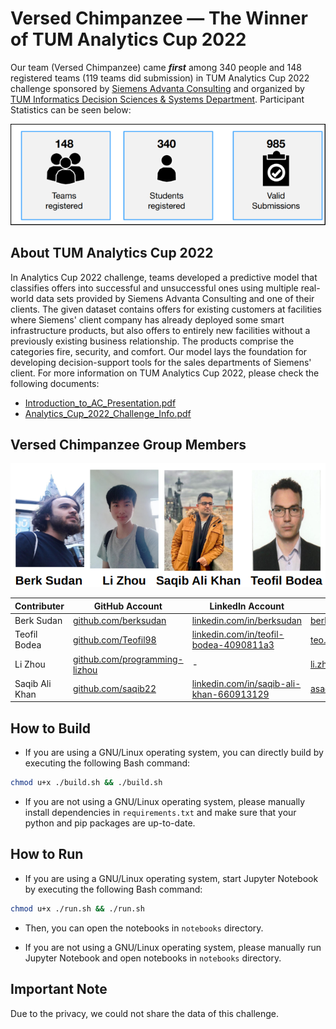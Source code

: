 # Versed Chimpanzee — The Winner of TUM Analytics Cup 2022 

Our team (Versed Chimpanzee)  came **_first_** among 340 people and 148 registered teams (119 teams did submission) in TUM Analytics Cup 2022 challenge sponsored by [Siemens Advanta Consulting](https://www.siemens-advanta.com/) and organized by [TUM Informatics Decision Sciences & Systems Department](https://www.in.tum.de/en/dss). Participant Statistics can be seen below:

![Participant Statistics](./docs/img/participant_statistics.png)


## About TUM Analytics Cup 2022

In Analytics Cup 2022 challenge, teams developed a predictive model that classifies offers into successful and unsuccessful ones using multiple real-world data sets provided by Siemens Advanta Consulting and one of their clients. The given dataset contains offers for existing customers at facilities where Siemens' client company has already deployed some smart infrastructure products, but also offers to entirely new facilities without a previously existing business relationship. The products comprise the categories fire, security, and comfort. Our model lays the foundation for developing decision-support tools for the sales departments of Siemens' client. For more information on TUM Analytics Cup 2022, please check the following documents:
* [Introduction_to_AC_Presentation.pdf](./docs/Introduction_to_AC_Presentation.pdf)
* [Analytics_Cup_2022_Challenge_Info.pdf](./docs/Analytics_Cup_2022_Challenge_Info.pdf)


## Versed Chimpanzee Group Members


![Winner Team](./docs/img/winner_team.png)

| Contributer    | GitHub Account                                         | LinkedIn Account                                                                             | Email Address                                                 | Other Links                                            |
|----------------|--------------------------------------------------------|----------------------------------------------------------------------------------------------|---------------------------------------------------------------|--------------------------------------------------------|
| Berk Sudan     | [github.com/berksudan](https://github.com/berksudan)   | [linkedin.com/in/berksudan](https://linkedin.com/in/berksudan)                               | [berk.sudan@protonmail.com](mailto:berk.sudan@protonmail.com) | [medium.com/@berksudan](https://medium.com/@berksudan) |
| Teofil Bodea   | [github.com/Teofil98](https://github.com/Teofil98)     | [linkedin.com/in/teofil-bodea-4090811a3](https://linkedin.com/in/teofil-bodea-4090811a3)     | [teo.bodea12@yahoo.com](mailto:teo.bodea12@yahoo.com)         | -                                                      |
| Li Zhou        | [github.com/programming-lizhou](https://github.com/programming-lizhou) | -                                                                                            | [li.zhou@tutanota.com](mailto:li.zhou@tutanota.com)           | -                                                      |
| Saqib Ali Khan | [github.com/saqib22](https://github.com/saqib22)       | [linkedin.com/in/saqib-ali-khan-660913129](https://linkedin.com/in/saqib-ali-khan-660913129) | [asaqibkhans@outlook.com](mailto:asaqibkhans@outlook.com)     | -                                                      |


## How to Build

+ If you are using a GNU/Linux operating system, you can directly build by executing the following Bash command:

```bash
chmod u+x ./build.sh && ./build.sh
```

+ If you are not using a GNU/Linux operating system, please manually install dependencies in ``requirements.txt`` and make sure that your python and pip packages are up-to-date. 


## How to Run

+ If you are using a GNU/Linux operating system, start Jupyter Notebook by executing the following Bash command:

```bash
chmod u+x ./run.sh && ./run.sh
```

+ Then, you can open the notebooks in ``notebooks`` directory.

+ If you are not using a GNU/Linux operating system, please manually run Jupyter Notebook and open notebooks in ``notebooks`` directory.


## Important Note

Due to the privacy, we could not share the data of this challenge.
